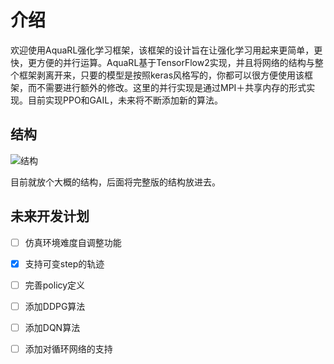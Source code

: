 # 介绍

欢迎使用AquaRL强化学习框架，该框架的设计旨在让强化学习用起来更简单，更快，更方便的并行运算。AquaRL基于TensorFlow2实现，并且将网络的结构与整个框架剥离开来，只要的模型是按照keras风格写的，你都可以很方便使用该框架，而不需要进行额外的修改。这里的并行实现是通过MPI＋共享内存的形式实现。目前实现PPO和GAIL，未来将不断添加新的算法。

## 结构

![结构](../../.gitbook/assets/Code\_structure.png)

目前就放个大概的结构，后面将完整版的结构放进去。

## 未来开发计划

* [ ] 仿真环境难度自调整功能
* [x] 支持可变step的轨迹
* [ ] 完善policy定义
* [ ] 添加DDPG算法
* [ ] 添加DQN算法
* [ ] 添加对循环网络的支持

